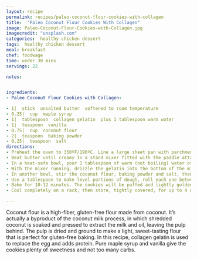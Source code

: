```yaml
---
layout: recipe
permalink: recipes/paleo-coconut-flour-cookies-with-collagen
title:  "Paleo Coconut Flour Cookies With Collagen"
image: Paleo-Coconut-Flour-Cookies-with-Collagen.jpg
imagecredit: "unsplash.com"
categories:  healthy chicken dessert
tags:  healthy chicken dessert
meal: breakfast
chef: foodwage
time: under 30 mins
servings: 22

notes:


ingredients:
- Paleo Coconut Flour Cookies with Collagen:

- 1|  stick  unsalted butter  softened to room temperature
- 0.25|  cup  maple syrup
- 1|  tablespoon  collagen gelatin  plus 1 tablespoon warm water
- 1|  teaspoon  vanilla
- 0.75|  cup  coconut flour
- 2|  teaspoon  baking powder
- 0.25|  teaspoon  salt
directions:
- Preheat the oven to 350ºF/190ºC. Line a large sheet pan with parchment paper and reserve. Bring about 0.5 cup (120 mL) water to a boil in a small pot or kettle, you’ll need 2 tablespoons.
- Beat butter until creamy In a stand mixer fitted with the paddle attachment or a large bowl using an electric hand mixer. Beat in the maple syrup, starting on low speed and increasing to high, scraping down and repeating as needed to mix well.
- In a heat-safe bowl, pour 1 tablespoon of warm (not boiling) water over the collagen gelatin, and stir to mix. Pour 2 tablespoons of the boiling water over the gelatin mixture. It may form a clump, just keep stirring and mashing until it dissolves in the boiling water. Stir vigorously until smooth.
- With the mixer running, drizzle the gelatin into the bottom of the mixer bowl, beating it into the butter mixture. Beat for a few seconds, until creamy. Add the vanilla and beat.
- In another bowl, stir the coconut flour, baking powder and salt, then add to the butter mixture and beat until incorporated.
- Use a tablespoon to make level portions of dough, roll each one between your palms to make a ball, then place back on the prepared baking pan. Use your palms to flatten the dough balls to 0.5-inch (1-cm) thick cookies. If the edges crack, press them back together with your fingertips.
- Bake for 10-12 minutes. The cookies will be puffed and lightly golden, but will not change color that much. When pressed they will feel soft, but become firm as they cool.
- Cool completely on a rack, then store, tightly covered, for up to 4 days

---
```


Coconut flour is a high-fiber, gluten-free flour made from coconut. It’s actually a byproduct of the coconut milk process, in which shredded coconut is soaked and pressed to extract the milk and oil, leaving the pulp behind. The pulp is dried and ground to make a light, sweet-tasting flour that is perfect for gluten-free baking. In this recipe, collagen gelatin is used to replace the egg and adds protein. Pure maple syrup and vanilla give the cookies plenty of sweetness and not too many carbs.